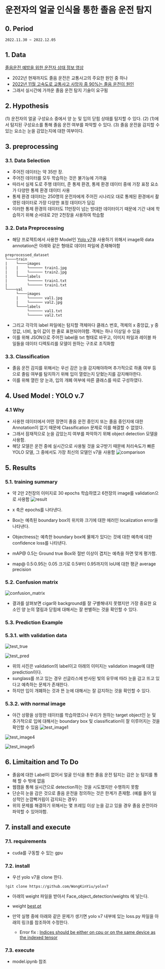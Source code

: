 # 운전자의 얼굴 인식을 통한 졸음 운전 탐지

## 0. Period

    2022.11.30 ~ 2022.12.05

## 1. Data

[졸음운전 예방을 위한 운전자 상태 정보 영상](https://www.aihub.or.kr/aihubdata/data/view.do?currMenu=115&topMenu=100&aihubDataSe=realm&dataSetSn=173)

- 2022년 현재까지도 졸음 운전은 교통사고의 주요한 원인 중 하나
- [2022년 11월 고속도로 교통사고 사망자 중 90%는 졸음 운전이 원인](https://newsis.com/view/?id=NISX20221125_0002100808&cID=10401&pID=10400)
- 그래서 실시간에 가까운 졸음 운전 탐지 기술이 요구됨

## 2. Hypothesis

 (1) 운전자의 얼굴 구성요소 중에서 양 눈 및 입의 닫힘 상태를 탐지할 수 있다.
 (2) (1)에서 탐지된 구성요소를 통해 졸음 운전 여부를 파악할 수 있다.
 (3) 졸음 운전을 감지할 수 있는 요소는 눈을 감았는지에 대한 여부이다.

## 3. preprocessing

### 3.1. Data Selection

 - 주어진 데이터는 약 35만 장.
 - 주어진 데이터를 모두 학습하는 것은 불가능에 가까움
 - 따라서 실제 도로 주행 데이터, 준 통제 환경, 통제 환경 데이터 중에 가장 표정 요소가 다양한 통제 환경 데이터 사용 
 - 통제 환경 데이터는 250명의 운전자에게 주어진 시나리오 대로 통제된 환경에서 촬영된 데이터로 가장 다양한 표정 데이터가 담김
 - 이러한 통제 환경의 데이터도 11만장이 넘는 방대한 데이터이기 때문에 기간 내에 학습하기 위해 순서대로 2만 2천장을 사용하여 학습함

### 3.2. Data Preprocessing
- 해당 프로젝트에서 사용한 Model인 [Yolo v7](https://github.com/WongKinYiu/yolov7)을 사용하기 위해서 image와 data annotation은 아래와 같은 형태로 데이터 파일에 존재해야함
```
preprocessed_dataset
└────train
|    └────images
|    |    └────── train1.jpg    
|    |    └────── train2.jpg
|    └────labels
|         └────── train1.txt    
|         └────── train1.txt
└────val
     └────images
     |    └────── val1.jpg    
     |    └────── val2.jpg
     └────labels
          └────── val1.txt    
          └────── val2.txt
```
- 그리고 각각의 label 파일에는 탐지할 객체마다 클래스 번호, 객체의 x 중앙값, y 중앙값, 너비, 높이 값이 한 줄로 표현되어야함. 객체는 하나 이상일 수 있음
- 이를 위해 JSON으로 주어진 label을 txt 형태로 바꾸고, 이미지 파일과 레이블 파일들을 데이터 디렉토리를 모델이 원하는 구조로 조직화함

### 3.3. Classification
- 졸음 운전 감지를 위해서는 우선 감은 눈을 감지해야하며 추가적으로 하품 여부 등으로 졸림 여부를 탐지하기 위해 입이 열렸는지 닫혔는지를 감지해야한다.
- 이를 위해 열린 양 눈과, 입의 개폐 여부에 따른 클래스를 따로 구성하였다.
  
## 4. Used Model : YOLO v.7

### 4.1 Why

 - 사용한 데이터에서 어떤 장면이 졸음 운전 중인지 또는 졸음 중인지에 대한 Annotation이 없기 때문에 Classification 문제로 이를 해결할 수 없었다.
 - 그래서 잠재적으로 눈을 감았는지 여부를 파악하기 위해 object detection 모델을 사용함.
 - 해당 모델은 운전 중에 실시간으로 사용될 것을 요구받기 때문에 처리속도가 빠른 YOLO 모델, 그 중에서도 가장 최신의 모델인 v7을 사용함
![comparison](ref/compare.JPG)


## 5. Results

### 5.1. training summary

- 약 2만 2천장의 이미지로 30 epochs 학습하였고 6천장의 image를 validation으로 사용함
![result](Face_object_detection\yolov7_size640_epochs30_batch4/results.png)

- x 축은 epochs를 나타낸다.

- Box는 예측된 boundary box의 위치와 크기에 대한 에러인 localization error을 나타낸다.
- Objectness는 예측한 boundary box에 물체가 있다는 것에 대한 예측에 대한 confidence loss를 나타낸다. 
- mAP@ 0.5는 Ground true Box와 절반 이상이 겹치는 예측을 하면 맞게 평가함.
- map@ 0.5:0.95는 0.05 크기로 0.5부터 0.95까지의 IoU에 대한 평균 average precision

### 5.2. Confusion matrix

![confusion_matrix](Face_object_detection/yolov7_size640_epochs30_batch4/confusion_matrix.png)
- 결과를 살펴보면 cigar와 background를 잘 구별해내지 못했지만 가장 중요한 요소인 양 눈의 열림과 닫힘에 대해서는 잘 판별하는 것을 확인할 수 있다.


### 5.3. Prediction Example

### 5.3.1. with validation data
![test_true](Face_object_detection/yolov7_size640_epochs30_batch4/test_batch0_labels.jpg)

![test_pred](Face_object_detection/yolov7_size640_epochs30_batch4/test_batch0_pred.jpg)

- 위의 사진은 validation의 label이고 아래의 이미지는 validation image에 대한 prediction이다.
- sunglass를 쓰고 있는 경우 선글라스에 반사된 빛의 유무에 따라 눈을 감고 뜨고 있다고 예측하는 문제가 존재한다.
- 하지만 입이 개폐하는 것과 뜬 눈에 대해서는 잘 감지하는 것을 확인할 수 있다.

### 5.3.2. with normal image

- 야간 상황을 상정한 데이터를 학습하였으나 우리가 원하는 target object인 눈 및 추가적으로 입에 대해서는 boundary box 및 classification이 잘 이루어지는 것을 확인할 수 있음
![test_image1](runs/detect/exp/image1.jpg)

![test_image4](runs/detect/exp6/image4.jpg)

![test_image5](runs/detect/exp8/image5.jpg)


## 6. Limitaition and To Do

- 졸음에 대한 Label이 없어서 얼굴 인식을 통한 졸음 운전 탐지는 감은 눈 탐지를 통해 할 수 밖에 없음
- 웹캠을 통해 실시간으로 detection하는 것을 시도했지만 수행하지 못함
- 단순히 눈을 감은 것으로 졸음 운전을 정의하는 것은 한계가 존재함. (예를 들어 일상적인 눈깜빡거림이 감지되는 경우)
- 위의 문제를 해결하기 위해서는 몇 프레임 이상 눈을 감고 있을 경우 졸음 운전이라 파악할 수 있어야함.

## 7. install and execute

### 7.1. requirements

- cuda를 구동할 수 있는 gpu

### 7.2. install


- 우선 yolo v7을 clone 한다.

```
!git clone https://github.com/WongKinYiu/yolov7
```

- 아래의 weight 파일을 받아서 Face_object_detection/weights 에 넣는다.

- weight
[best.pt](https://drive.google.com/file/d/1r0bOTZMSbedLHN78KRZa6G2mcw_d6JEM/view?usp=sharing)

- 만약 실행 중에 아래와 같은 문제가 생기면 yolo v7 내부에 있는 loss.py 파일을 아래의 링크를 참조하여 수정한다.

  - Error fix : [Indices should be either on cpu or on the same device as the indexed tensor](https://stackoverflow.com/questions/74372636/indices-should-be-either-on-cpu-or-on-the-same-device-as-the-indexed-tensor)


### 7.3. execute

- model.ipynb 참조